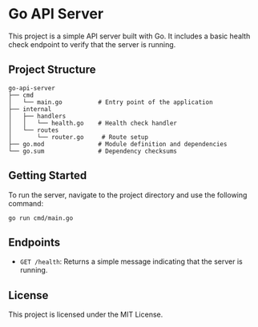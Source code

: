 # Go API Server

This project is a simple API server built with Go. It includes a basic health check endpoint to verify that the server is running.

## Project Structure

```
go-api-server
├── cmd
│   └── main.go          # Entry point of the application
├── internal
│   ├── handlers
│   │   └── health.go    # Health check handler
│   └── routes
│       └── router.go     # Route setup
├── go.mod               # Module definition and dependencies
└── go.sum               # Dependency checksums
```

## Getting Started

To run the server, navigate to the project directory and use the following command:

```
go run cmd/main.go
```

## Endpoints

- `GET /health`: Returns a simple message indicating that the server is running.

## License

This project is licensed under the MIT License.